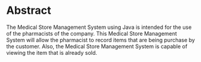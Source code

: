 # Abstract

The Medical Store Management System using Java is intended for the use of the pharmacists of the company. This Medical Store Management System will allow the pharmacist to record items that are being purchase by the customer. Also, the Medical Store Management System is capable of viewing the item that is already sold. 
